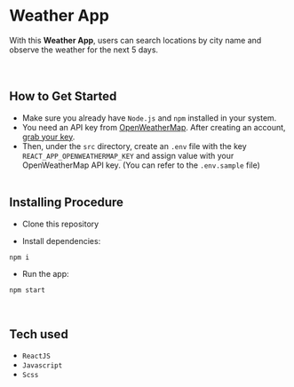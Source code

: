 
<br>
<br>

# Weather App

With this **Weather App**, users can search locations by city name and observe the weather for the next 5 days.
<br>
<br>
<br>

## How to Get Started

-   Make sure you already have `Node.js` and `npm` installed in your system.
-   You need an API key from [OpenWeatherMap](https://openweathermap.org/). After creating an account, [grab your key](https://home.openweathermap.org/api_keys).
-   Then, under the `src` directory, create an `.env` file with the key `REACT_APP_OPENWEATHERMAP_KEY` and assign value with your OpenWeatherMap API key. (You can refer to the `.env.sample` file)
    <br>
    <br>

## Installing Procedure

- Clone this repository

- Install dependencies:
```
npm i
```
- Run the app:
```
npm start
```

<br>

## Tech used 

-   `ReactJS`
-   `Javascript`
-   `Scss` 

<br>
<br>

